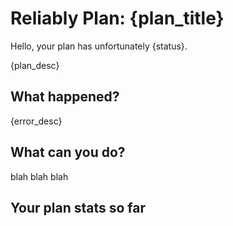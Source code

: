 # Reliably Plan: {plan_title}

Hello, your plan has unfortunately {status}.

{plan_desc}

## What happened?

{error_desc}

## What can you do?

blah blah blah

## Your plan stats so far

